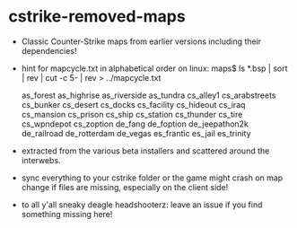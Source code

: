 # cstrike-removed-maps

- Classic Counter-Strike maps from earlier versions including their dependencies!

- hint for mapcycle.txt in alphabetical order on linux: maps$ ls *.bsp | sort | rev | cut -c 5- | rev > ../mapcycle.txt

  as_forest
  as_highrise
  as_riverside
  as_tundra
  cs_alley1
  cs_arabstreets
  cs_bunker
  cs_desert
  cs_docks
  cs_facility
  cs_hideout
  cs_iraq
  cs_mansion
  cs_prison
  cs_ship
  cs_station
  cs_thunder
  cs_tire
  cs_wpndepot
  cs_zoption
  de_fang
  de_foption
  de_jeepathon2k
  de_railroad
  de_rotterdam
  de_vegas
  es_frantic
  es_jail
  es_trinity


- extracted from the various beta installers and scattered around the interwebs.

- sync everything to your cstrike folder or the game might crash on map change if files are missing, especially on the client side!
  
- to all y'all sneaky deagle headshooterz: leave an issue if you find something missing here!
